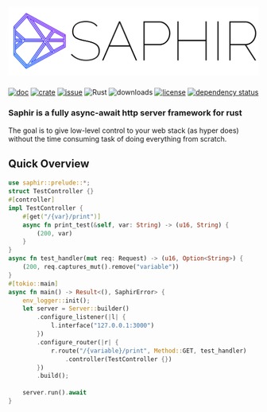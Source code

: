 # ![logo]
[![doc](https://docs.rs/saphir/badge.svg)](https://docs.rs/saphir/)
[![crate](https://img.shields.io/crates/v/saphir.svg)](https://crates.io/crates/saphir)
[![issue](https://img.shields.io/github/issues/richerarc/saphir.svg)](https://github.com/richerarc/saphir/issues)
![Rust](https://github.com/richerarc/saphir/workflows/Rust/badge.svg?branch=master)
![downloads](https://img.shields.io/crates/d/saphir.svg)
[![license](https://img.shields.io/crates/l/saphir.svg)](https://github.com/richerarc/saphir/blob/master/LICENSE)
[![dependency status](https://deps.rs/repo/github/richerarc/saphir/status.svg)](https://deps.rs/repo/github/richerarc/saphir)

### Saphir is a fully async-await http server framework for rust
The goal is to give low-level control to your web stack (as hyper does) without the time consuming task of doing everything from scratch.

## Quick Overview
```rust
use saphir::prelude::*;
struct TestController {}
#[controller]
impl TestController {
    #[get("/{var}/print")]
    async fn print_test(&self, var: String) -> (u16, String) {
        (200, var)
    }
}
async fn test_handler(mut req: Request) -> (u16, Option<String>) {
    (200, req.captures_mut().remove("variable"))
}
#[tokio::main]
async fn main() -> Result<(), SaphirError> {
    env_logger::init();
    let server = Server::builder()
        .configure_listener(|l| {
            l.interface("127.0.0.1:3000")
        })
        .configure_router(|r| {
            r.route("/{variable}/print", Method::GET, test_handler)
                .controller(TestController {})
        })
        .build();
    
    server.run().await
}
```

[logo]: ./logo.svg "Saphir Logo"